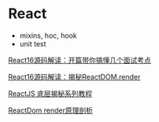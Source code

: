 # React

* mixins, hoc, hook
* unit test

[React16源码解读：开篇带你搞懂几个面试考点](https://github.com/qq591468061/xwfe/issues/11)

[React16源码解读：揭秘ReactDOM.render](https://www.lagou.com/lgeduarticle/90805.html)

[ReactJS 底层揭秘系列教程](https://zhuanlan.zhihu.com/p/30664826)

[ReactDom render原理剖析](https://juejin.im/post/5ba20c63e51d450e5c475810)
